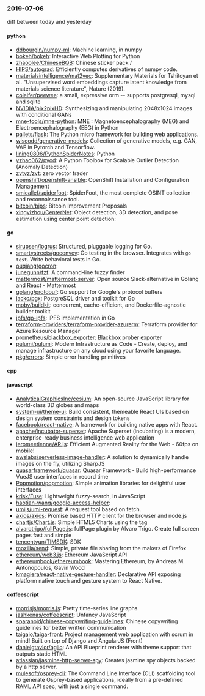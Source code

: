 ### 2019-07-06
diff between today and yesterday

#### python
* [ddbourgin/numpy-ml](https://github.com/ddbourgin/numpy-ml): Machine learning, in numpy
* [bokeh/bokeh](https://github.com/bokeh/bokeh): Interactive Web Plotting for Python
* [zhaoolee/ChineseBQB](https://github.com/zhaoolee/ChineseBQB): Chinese sticker pack / 
* [HIPS/autograd](https://github.com/HIPS/autograd): Efficiently computes derivatives of numpy code.
* [materialsintelligence/mat2vec](https://github.com/materialsintelligence/mat2vec): Supplementary Materials for Tshitoyan et al. "Unsupervised word embeddings capture latent knowledge from materials science literature", Nature (2019).
* [coleifer/peewee](https://github.com/coleifer/peewee): a small, expressive orm -- supports postgresql, mysql and sqlite
* [NVIDIA/pix2pixHD](https://github.com/NVIDIA/pix2pixHD): Synthesizing and manipulating 2048x1024 images with conditional GANs
* [mne-tools/mne-python](https://github.com/mne-tools/mne-python): MNE : Magnetoencephalography (MEG) and Electroencephalography (EEG) in Python
* [pallets/flask](https://github.com/pallets/flask): The Python micro framework for building web applications.
* [wiseodd/generative-models](https://github.com/wiseodd/generative-models): Collection of generative models, e.g. GAN, VAE in Pytorch and Tensorflow.
* [lining0806/PythonSpiderNotes](https://github.com/lining0806/PythonSpiderNotes): Python
* [yzhao062/pyod](https://github.com/yzhao062/pyod): A Python Toolbox for Scalable Outlier Detection (Anomaly Detection)
* [zvtvz/zvt](https://github.com/zvtvz/zvt): zero vector trader
* [openshift/openshift-ansible](https://github.com/openshift/openshift-ansible): OpenShift Installation and Configuration Management
* [smicallef/spiderfoot](https://github.com/smicallef/spiderfoot): SpiderFoot, the most complete OSINT collection and reconnaissance tool.
* [bitcoin/bips](https://github.com/bitcoin/bips): Bitcoin Improvement Proposals
* [xingyizhou/CenterNet](https://github.com/xingyizhou/CenterNet): Object detection, 3D detection, and pose estimation using center point detection:

#### go
* [sirupsen/logrus](https://github.com/sirupsen/logrus): Structured, pluggable logging for Go.
* [smartystreets/goconvey](https://github.com/smartystreets/goconvey): Go testing in the browser. Integrates with `go test`. Write behavioral tests in Go.
* [ouqiang/gocron](https://github.com/ouqiang/gocron): 
* [junegunn/fzf](https://github.com/junegunn/fzf):  A command-line fuzzy finder
* [mattermost/mattermost-server](https://github.com/mattermost/mattermost-server): Open source Slack-alternative in Golang and React - Mattermost
* [golang/protobuf](https://github.com/golang/protobuf): Go support for Google's protocol buffers
* [jackc/pgx](https://github.com/jackc/pgx): PostgreSQL driver and toolkit for Go
* [moby/buildkit](https://github.com/moby/buildkit): concurrent, cache-efficient, and Dockerfile-agnostic builder toolkit
* [ipfs/go-ipfs](https://github.com/ipfs/go-ipfs): IPFS implementation in Go
* [terraform-providers/terraform-provider-azurerm](https://github.com/terraform-providers/terraform-provider-azurerm): Terraform provider for Azure Resource Manager
* [prometheus/blackbox_exporter](https://github.com/prometheus/blackbox_exporter): Blackbox prober exporter
* [pulumi/pulumi](https://github.com/pulumi/pulumi): Modern Infrastructure as Code - Create, deploy, and manage infrastructure on any cloud using your favorite language.
* [pkg/errors](https://github.com/pkg/errors): Simple error handling primitives

#### cpp

#### javascript
* [AnalyticalGraphicsInc/cesium](https://github.com/AnalyticalGraphicsInc/cesium): An open-source JavaScript library for world-class 3D globes and maps 
* [system-ui/theme-ui](https://github.com/system-ui/theme-ui): Build consistent, themeable React UIs based on design system constraints and design tokens
* [facebook/react-native](https://github.com/facebook/react-native): A framework for building native apps with React.
* [apache/incubator-superset](https://github.com/apache/incubator-superset): Apache Superset (incubating) is a modern, enterprise-ready business intelligence web application
* [jeromeetienne/AR.js](https://github.com/jeromeetienne/AR.js): Efficient Augmented Reality for the Web - 60fps on mobile!
* [awslabs/serverless-image-handler](https://github.com/awslabs/serverless-image-handler): A solution to dynamically handle images on the fly, utilizing SharpJS
* [quasarframework/quasar](https://github.com/quasarframework/quasar): Quasar Framework - Build high-performance VueJS user interfaces in record time
* [Popmotion/popmotion](https://github.com/Popmotion/popmotion): Simple animation libraries for delightful user interfaces
* [krisk/Fuse](https://github.com/krisk/Fuse): Lightweight fuzzy-search, in JavaScript
* [haotian-wang/google-access-helper](https://github.com/haotian-wang/google-access-helper): 
* [umijs/umi-request](https://github.com/umijs/umi-request): A request tool based on fetch.
* [axios/axios](https://github.com/axios/axios): Promise based HTTP client for the browser and node.js
* [chartjs/Chart.js](https://github.com/chartjs/Chart.js): Simple HTML5 Charts using the <canvas> tag
* [alvarotrigo/fullPage.js](https://github.com/alvarotrigo/fullPage.js): fullPage plugin by Alvaro Trigo. Create full screen pages fast and simple
* [tencentyun/TIMSDK](https://github.com/tencentyun/TIMSDK): SDK
* [mozilla/send](https://github.com/mozilla/send): Simple, private file sharing from the makers of Firefox
* [ethereum/web3.js](https://github.com/ethereum/web3.js): Ethereum JavaScript API
* [ethereumbook/ethereumbook](https://github.com/ethereumbook/ethereumbook): Mastering Ethereum, by Andreas M. Antonopoulos, Gavin Wood
* [kmagiera/react-native-gesture-handler](https://github.com/kmagiera/react-native-gesture-handler): Declarative API exposing platform native touch and gesture system to React Native.

#### coffeescript
* [morrisjs/morris.js](https://github.com/morrisjs/morris.js): Pretty time-series line graphs
* [jashkenas/coffeescript](https://github.com/jashkenas/coffeescript): Unfancy JavaScript
* [sparanoid/chinese-copywriting-guidelines](https://github.com/sparanoid/chinese-copywriting-guidelines): Chinese copywriting guidelines for better written communication
* [taigaio/taiga-front](https://github.com/taigaio/taiga-front): Project management web application with scrum in mind! Built on top of Django and AngularJS (Front)
* [danielgtaylor/aglio](https://github.com/danielgtaylor/aglio): An API Blueprint renderer with theme support that outputs static HTML
* [atlassian/jasmine-http-server-spy](https://github.com/atlassian/jasmine-http-server-spy): Creates jasmine spy objects backed by a http server.
* [mulesoft/osprey-cli](https://github.com/mulesoft/osprey-cli): The Command Line Interface (CLI) scaffolding tool to generate Osprey-based applications, ideally from a pre-defined RAML API spec, with just a single command.
